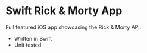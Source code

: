 # Swift Rick & Morty App

Full featured iOS app showcasing the Rick & Morty API.

- Written in Swift
- Unit tested

